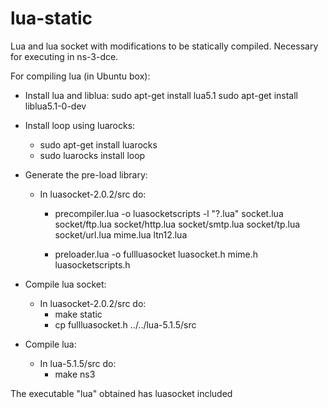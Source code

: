lua-static
==========

Lua and lua socket with modifications to be statically compiled. Necessary for executing in ns-3-dce.

For compiling lua (in Ubuntu box):

- Install lua and liblua:
  sudo apt-get install lua5.1
  sudo apt-get install liblua5.1-0-dev

- Install loop using luarocks:
  - sudo apt-get install luarocks
  - sudo luarocks install loop

- Generate the pre-load library:
  - In luasocket-2.0.2/src do:
    - precompiler.lua -o luasocketscripts -l "?.lua" socket.lua socket/ftp.lua socket/http.lua socket/smtp.lua socket/tp.lua socket/url.lua mime.lua ltn12.lua

    - preloader.lua -o fullluasocket luasocket.h mime.h luasocketscripts.h
- Compile lua socket:
  - In luasocket-2.0.2/src do:
    - make static
    - cp fullluasocket.h ../../lua-5.1.5/src
    
- Compile lua:
  - In lua-5.1.5/src do:
    - make ns3
    
The executable "lua" obtained has luasocket included
  
  

